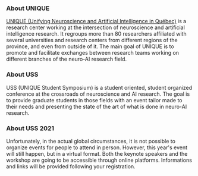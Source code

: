 ### About UNIQUE

<a href="https://sites.google.com/view/unique-neuro-ai/home">UNIQUE (Unifying Neuroscience and Artificial Intelligence in Québec)</a> is a research center working at the intersection of neuroscience and artificial intelligence research. It regroups more than 80 researchers affiliated with several universities and research centers from different regions of the province, and even from outside of it. The main goal of UNIQUE is to promote and facilitate exchanges between research teams working on different branches of the neuro-AI research field.

### About USS

USS (UNIQUE Student Symposium) is a student oriented, student organized conference at the crossroads of neuroscience and AI research. The goal is to provide graduate students in those fields with an event tailor made to their needs and presenting the state of the art of what is done in neuro-AI research.

### About USS 2021

Unfortunately, in the actual global circumstances, it is not possible to organize events for people to attend in person. However, this year's event will still happen, but in a virtual format. Both the keynote speakers and the workshop are going to be accessible through online platforms. Informations and links will be provided following your registration.